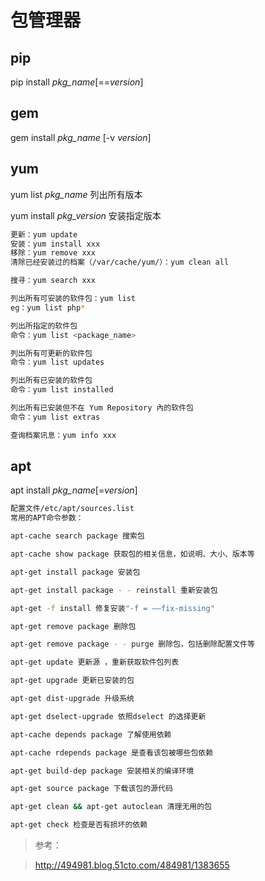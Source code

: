 # 包管理器


## pip

pip install *pkg_name*[==*version*]

## gem

gem install *pkg_name* [-v *version*]

## yum

yum list *pkg_name* 列出所有版本

yum install *pkg_version* 安装指定版本

```bash
更新：yum update
安装：yum install xxx
移除：yum remove xxx
清除已经安装过的档案（/var/cache/yum/）：yum clean all

搜寻：yum search xxx

列出所有可安装的软件包：yum list
eg：yum list php*

列出所指定的软件包 
命令：yum list <package_name>

列出所有可更新的软件包 
命令：yum list updates

列出所有已安装的软件包 
命令：yum list installed

列出所有已安装但不在 Yum Repository 內的软件包 
命令：yum list extras

查询档案讯息：yum info xxx
```

## apt

apt install *pkg_name*[=*version*]
```bash
配置文件/etc/apt/sources.list 
常用的APT命令参数： 

apt-cache search package 搜索包 

apt-cache show package 获取包的相关信息，如说明、大小、版本等 

apt-get install package 安装包 

apt-get install package - - reinstall 重新安装包 

apt-get -f install 修复安装"-f = ——fix-missing" 

apt-get remove package 删除包 

apt-get remove package - - purge 删除包，包括删除配置文件等 

apt-get update 更新源 ，重新获取软件包列表

apt-get upgrade 更新已安装的包 

apt-get dist-upgrade 升级系统 

apt-get dselect-upgrade 依照dselect 的选择更新 

apt-cache depends package 了解使用依赖 

apt-cache rdepends package 是查看该包被哪些包依赖 

apt-get build-dep package 安装相关的编译环境 

apt-get source package 下载该包的源代码 

apt-get clean && apt-get autoclean 清理无用的包 

apt-get check 检查是否有损坏的依赖
```

> 参考：

> http://494981.blog.51cto.com/484981/1383655